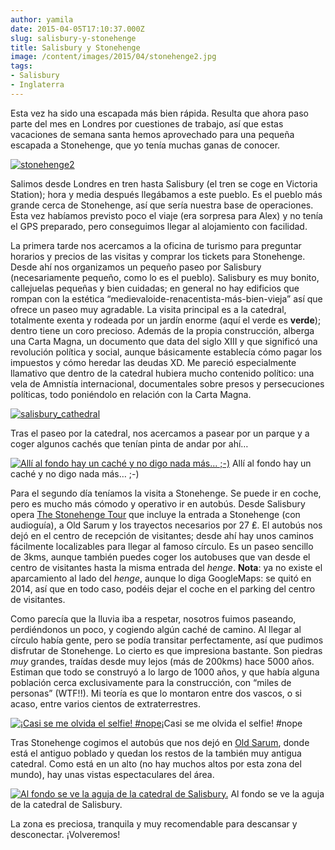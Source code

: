 ```yaml
---
author: yamila
date: 2015-04-05T17:10:37.000Z
slug: salisbury-y-stonehenge
title: Salisbury y Stonehenge
image: /content/images/2015/04/stonehenge2.jpg
tags:
- Salisbury
- Inglaterra
---
```



Esta vez ha sido una escapada más bien rápida. Resulta que ahora paso parte del mes en Londres por cuestiones de trabajo, así que estas vacaciones de semana santa hemos aprovechado para una pequeña escapada a Stonehenge, que yo tenía muchas ganas de conocer. 

[![stonehenge2](/content/images/2015/04/stonehenge2.jpg#small)](/content/images/2015/04/stonehenge2.jpg#full)

Salimos desde Londres en tren hasta Salisbury (el tren se coge en Victoria Station); hora y media después llegábamos a este pueblo. Es el pueblo más grande cerca de Stonehenge, así que sería nuestra base de operaciones. Esta vez habíamos previsto poco el viaje (era sorpresa para Alex) y no tenía el GPS preparado, pero conseguimos llegar al alojamiento con facilidad.

La primera tarde nos acercamos a la oficina de turismo para preguntar horarios y precios de las visitas y comprar los tickets para Stonehenge. Desde ahí nos organizamos un pequeño paseo por Salisbury (necesariamente pequeño, como lo es el pueblo). Salisbury es muy bonito, callejuelas pequeñas y bien cuidadas; en general no hay edificios que rompan con la estética “medievaloide-renacentista-más-bien-vieja” así que ofrece un paseo muy agradable. La visita principal es a la catedral, totalmente exenta y rodeada por un jardín enorme (aquí el verde es **verde**); dentro tiene un coro precioso. Además de la propia construcción, alberga una Carta Magna, un documento que data del siglo XIII y que significó una revolución política y social, aunque básicamente establecía cómo pagar los impuestos y cómo heredar las deudas XD. Me pareció especialmente llamativo que dentro de la catedral hubiera mucho contenido político: una vela de Amnistía internacional, documentales sobre presos y persecuciones políticas, todo poniéndolo en relación con la Carta Magna.

[![salisbury_cathedral](/content/images/2015/04/salisbury_cathedral.jpg#small)](/content/images/2015/04/salisbury_cathedral.jpg#full)

Tras el paseo por la catedral, nos acercamos a pasear por un parque y a coger algunos cachés que tenían pinta de andar por ahí…

[![Allí al fondo hay un caché y no digo nada más... ;-)](/content/images/2015/04/salisbury_park.jpg#small)](/content/images/2015/04/salisbury_park.jpg#full)
Allí al fondo hay un caché y no digo nada más… ;-)

Para el segundo día teníamos la visita a Stonehenge. Se puede ir en coche, pero es mucho más cómodo y operativo ir en autobús. Desde Salisbury opera [The Stonehenge Tour](http:/www.thestonehengetour.info/) que incluye la entrada a Stonehenge (con audioguía), a Old Sarum y los trayectos necesarios por 27 ₤. El autobús nos dejó en el centro de recepción de visitantes; desde ahí hay unos caminos fácilmente localizables para llegar al famoso círculo. Es un paseo sencillo de 3kms, aunque también puedes coger los autobuses que van desde el centro de visitantes hasta la misma entrada del *henge*. **Nota**: ya no existe el aparcamiento al lado del *henge*, aunque lo diga GoogleMaps: se quitó en 2014, así que en todo caso, podéis dejar el coche en el parking del centro de visitantes.

Como parecía que la lluvia iba a respetar, nosotros fuimos paseando, perdiéndonos un poco, y cogiendo algún caché de camino. Al llegar al círculo había gente, pero se podía transitar perfectamente, así que pudimos disfrutar de Stonehenge. Lo cierto es que impresiona bastante. Son piedras *muy* grandes, traídas desde muy lejos (más de 200kms) hace 5000 años. Estiman que todo se construyó a lo largo de 1000 años, y que había alguna población cerca exclusivamente para la construcción, con “miles de personas” (WTF!!). Mi teoría es que lo montaron entre dos vascos, o si acaso, entre varios cientos de extraterrestres.

[![¡Casi se me olvida el selfie! #nope](/content/images/2015/04/stonehenge.jpg#small)](/content/images/2015/04/stonehenge.jpg#full)¡Casi se me olvida el selfie! #nope

Tras Stonehenge cogimos el autobús que nos dejó en [Old Sarum](https:/www.google.co.uk/search?q=old+sarum&source=lnms&tbm=isch&sa=X&ei=pGohVYCuA8_laJyHgLAD&ved=0CAgQ_AUoAg&biw=1918&bih=992), donde está el antiguo poblado y quedan los restos de la también muy antigua catedral. Como está en un alto (no hay muchos altos por esta zona del mundo), hay unas vistas espectaculares del área.

[![Al fondo se ve la aguja de la catedral de Salisbury.](/content/images/2015/04/salisbury_sights.jpg#small)](/content/images/2015/04/salisbury_sights.jpg#full)
Al fondo se ve la aguja de la catedral de Salisbury.

La zona es preciosa, tranquila y muy recomendable para descansar y desconectar. ¡Volveremos!


